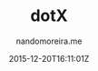 ---
title: "dotX"
github: https://github.com/nandomoreirame/dotX
demo: https://nandomoreirame.github.io/dotX/
author: nandomoreira.me

ssg:
  - Jekyll
cms:
  - No Cms
date: 2015-12-20T16:11:01Z
github_branch: master
description: "💎 Simple & Beautiful Jekyll theme"
stale: true
---